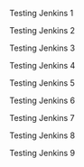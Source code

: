 Testing Jenkins 1

Testing Jenkins 2

Testing Jenkins 3

Testing Jenkins 4

Testing Jenkins 5

Testing Jenkins 6

Testing Jenkins 7

Testing Jenkins 8

Testing Jenkins 9
